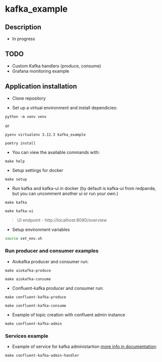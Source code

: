 # kafka_example

## Description

- In progress

## TODO

- Custom Kafka handlers (produce, consume)
- Grafana monitoring example

## Application installation

- Clone repository

- Set up a virtual environment and install dependicies:

```console
python -m venv venv
```

or

```console
pyenv virtualenv 3.12.3 kafka_example
```

```console
poetry install
```

- You can view the available commands with:

```console
make help
```

- Setup settings for docker

```console
make setup
```

- Run kafka and kafka-ui in docker
  (by default is kafka-ui from redpanda, but you can uncomment another ui or run your own.)

```console
make kafka
```

```console
make kafka-ui
```

> UI endpoint - http://localhost:8080/overview

- Setup environment variables

```sh
source set_env.sh
```

### Run producer and consumer examples

- Aiokafka producer and consumer run:

```console
make aiokafka-produce
```

```console
make aiokafka-consume
```

- Confluent-kafka producer and consumer run:

```console
make confluent-kafka-produce
```

```console
make confluent-kafka-consume
```

- Example of topic creation with confluent admin instance

```console
make confluent-kafka-admin
```

### Services example

- Example of service for kafka administartion [more info in documentation](https://docs.confluent.io/platform/current/clients/confluent-kafka-python/html/index.html#adminclient):

```console
make confluent-kafka-admin-handler
```
